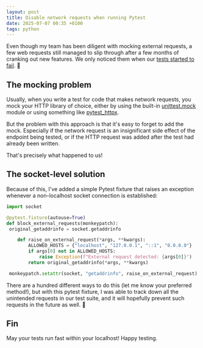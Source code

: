 ```yaml
---
layout: post
title: Disable network requests when running Pytest
date: 2025-07-07 00:35 +0100
tags: python
---
```

Even though my team has been diligent with mocking external requests, a few web requests still managed to slip through after a few months of cranking out new features. We only noticed them when our [tests started to fail](https://fosstodon.org/@anze3db/114783230227028153). 🫣

## The mocking problem

Usually, when you write a test for code that makes network requests, you mock your HTTP library of choice, either by using the built-in [unittest.mock](https://docs.python.org/3/library/unittest.mock.html) module or using something like [pytest_httpx](https://colin-b.github.io/pytest_httpx/). 

But the problem with this approach is that it's easy to forget to add the mock. Especially if the network request is an insignificant side effect of the endpoint being tested, or if the HTTP request was added after the test had already been written.

That's precisely what happened to us!

## The socket-level solution

Because of this, I've added a simple Pytest fixture that raises an exception whenever a non-localhost socket connection is established:

```python
import socket

@pytest.fixture(autouse=True)
def block_external_requests(monkeypatch):
 original_getaddrinfo = socket.getaddrinfo

    def raise_on_external_request(*args, **kwargs):
        ALLOWED_HOSTS = {"localhost", "127.0.0.1", "::1", "0.0.0.0"}
        if args[0] not in ALLOWED_HOSTS:
            raise Exception(f"External request detected: {args[0]}")
        return original_getaddrinfo(*args, **kwargs)

 monkeypatch.setattr(socket, "getaddrinfo", raise_on_external_request)
```

There are a hundred different ways to do this (let me know your preferred method!), but with this pytest fixture, I was able to track down all the unintended requests in our test suite, and it will hopefully prevent such requests in the future as well. 🤞

## Fin

May your tests run fast within your localhost! Happy testing.
